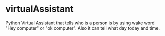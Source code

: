 # virtualAssistant
Python Virtual Assistant that tells who is a person is by using wake word "Hey computer" or "ok computer". Also it can tell what day today and time.
